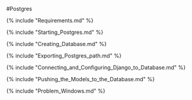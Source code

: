 #Postgres

{% include "Requirements.md" %}

{% include "Starting_Postgres.md" %}

{% include "Creating_Database.md" %}

{% include "Exporting_Postgres_path.md" %}

{% include "Connecting_and_Configuring_Django_to_Database.md" %}

{% include "Pushing_the_Models_to_the_Database.md" %}

{% include "Problem_Windows.md" %}
